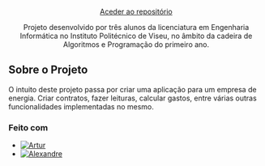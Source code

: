 <br />
<div align="center">
  <a href="https://github.com/Pedro-G-Monteiro/Projeto_AP">
    Aceder ao repositório
  </a>
  
  <p align="center">
  Projeto desenvolvido por três alunos da licenciatura em Engenharia Informática no Instituto Politécnico de Viseu, no âmbito da cadeira de Algoritmos e Programação do primeiro ano.
  </p>
</div>

## Sobre o Projeto

O intuito deste projeto passa por criar uma aplicação para um empresa de energia. Criar contratos, fazer leituras, calcular gastos, entre várias outras funcionalidades implementadas no mesmo.

### Feito com
* [![Artur][Artur_GitHub.js]][Artur_GitHub-url]
* [![Alexandre][Alexandre_GitHub.js]][Alexandre_GitHub-url]

[Artur_GitHub.js]: https://img.shields.io/badge/Artur-100000?style=for-the-badge&logo=github&logoColor=white
[Alexandre_GitHub.js]: https://img.shields.io/badge/Alexandre-100000?style=for-the-badge&logo=github&logoColor=white
[Artur_GitHub-url]: https://github.com/ArturSantos23
[Alexandre_GitHub-url]: https://img.shields.io/badge/Alexandre-100000?style=for-the-badge&logo=github&logoColor=white

